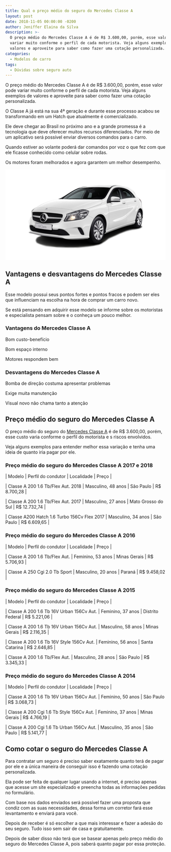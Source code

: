 ```yaml
---
title: Qual o preço médio do seguro do Mercedes Classe A
layout: post
date: 2018-11-05 00:00:00 -0200
author: Jeniffer Elaina da Silva
description: >-
  O preço médio do Mercedes Classe A é de R$ 3.600,00, porém, esse valor pode
  variar muito conforme o perfil de cada motorista. Veja alguns exemplos de
  valores e aproveite para saber como fazer uma cotação personalizada.
categories:
  - Modelos de carro
tags:
  - Dúvidas sobre seguro auto
---
```


O pre&ccedil;o m&eacute;dio do Mercedes Classe A &eacute; de R$ 3.600,00, por&eacute;m, esse valor pode variar muito conforme o perfil de cada motorista. Veja alguns exemplos de valores e aproveite para saber como fazer uma cota&ccedil;&atilde;o personalizada.

O Classe A j&aacute; est&aacute; na sua 4&ordf; gera&ccedil;&atilde;o e durante esse processo acabou se transformando em um Hatch que atualmente &eacute; comercializado.

Ele deve chegar ao Brasil no pr&oacute;ximo ano e a grande promessa &eacute; a tecnologia que deve oferecer muitos recursos diferenciados. Por meio de um aplicativo ser&aacute; poss&iacute;vel enviar diversos comandos para o carro.

Quando estiver ao volante poder&aacute; dar comandos por voz o que fez com que ele ficasse conhecido como celular sobre rodas.

Os motores foram melhorados e agora garantem um melhor desempenho.

![Qual o preço médio do seguro do Mercedes Classe A](/uploads/qual-o-preco-medio-do-seguro-do-mercedes-classe-a.jpg "Qual o preço médio do seguro do Mercedes Classe A")

## Vantagens e desvantagens do Mercedes Classe A

Esse modelo possui seus pontos fortes e pontos fracos e podem ser eles que influenciam na escolha na hora de comprar um carro novo.

Se est&aacute; pensando em adquirir esse modelo se informe sobre os motoristas e especialista pensam sobre e o conhe&ccedil;a um pouco melhor.

### Vantagens do Mercedes Classe A

Bom custo-benef&iacute;cio

Bom espa&ccedil;o interno

Motores respondem bem

### Desvantagens do Mercedes Classe A

Bomba de dire&ccedil;&atilde;o costuma apresentar problemas

Exige muita manuten&ccedil;&atilde;o

Visual novo n&atilde;o chama tanto a aten&ccedil;&atilde;o

## Pre&ccedil;o m&eacute;dio do seguro do Mercedes Classe A

O pre&ccedil;o m&eacute;dio do seguro do [Mercedes Classe A](https://www.segurodeautomovel.org/mercedes-a200) &eacute; de R$ 3.600,00, por&eacute;m, esse custo varia conforme o perfil do motorista e s riscos envolvidos.

Veja alguns exemplos para entender melhor essa varia&ccedil;&atilde;o e tenha uma ideia de quanto iria pagar por ele.

### Pre&ccedil;o m&eacute;dio do seguro do Mercedes Classe A 2017 e 2018

| Modelo | Perfil do condutor | Localidade | Pre&ccedil;o |

| Classe A 200 1.6 Tb/Flex Aut. 2018 | Masculino, 48 anos | S&atilde;o Paulo | R$ 8.700,28 |

| Classe A 200 1.6 Tb/Flex Aut. 2017 | Masculino, 27 anos | Mato Grosso do Sul | R$ 12.732,74 |

| Classe A200 Hatch 1.6 Turbo 156Cv Flex 2017 | Masculino, 34 anos | S&atilde;o Paulo | R$ 6.609,65 |

### Pre&ccedil;o m&eacute;dio do seguro do Mercedes Classe A 2016

| Modelo | Perfil do condutor | Localidade | Pre&ccedil;o |

| Classe A 200 1.6 Tb/Flex Aut. | Feminino, 53 anos | Minas Gerais | R$ 5.706,93 |

| Classe A 250 Cgi 2.0 Tb Sport | Masculino, 20 anos | Paran&aacute; | R$ 9.458,02 |

### Pre&ccedil;o m&eacute;dio do seguro do Mercedes Classe A 2015

| Modelo | Perfil do condutor | Localidade | Pre&ccedil;o |

| Classe A 200 1.6 Tb 16V Urban 156Cv Aut. | Feminino, 37 anos | Distrito Federal | R$ 5.221,06 |

| Classe A 200 1.6 Tb 16V Urban 156Cv Aut. | Masculino, 58 anos | Minas Gerais | R$ 2.116,35 |

| Classe A 200 1.6 Tb 16V Style 156Cv Aut. | Feminino, 56 anos | Santa Catarina | R$ 2.646,85 |

| Classe A 200 1.6 Tb/Flex Aut. | Masculino, 28 anos | S&atilde;o Paulo | R$ 3.345,33 |

### Pre&ccedil;o m&eacute;dio do seguro do Mercedes Classe A 2014

| Modelo | Perfil do condutor | Localidade | Pre&ccedil;o |

| Classe A 200 1.6 Tb 16V Urban 156Cv Aut. | Feminino, 50 anos | S&atilde;o Paulo | R$ 3.068,73 |

| Classe A 200 Cgi 1.6 Tb Style 156Cv Aut. | Feminino, 37 anos | Minas Gerais | R$ 4.766,19 |

| Classe A 200 Cgi 1.6 Tb Urban 156Cv Aut. | Masculino, 35 anos | S&atilde;o Paulo | R$ 5.141,77 |

## Como cotar o seguro do Mercedes Classe A

Para contratar um seguro &eacute; preciso saber exatamente quanto ter&aacute; de pagar por ele e a &uacute;nica maneira de conseguir isso &eacute; fazendo uma cota&ccedil;&atilde;o personalizada.

Ela pode ser feita de qualquer lugar usando a internet, &eacute; preciso apenas que acesse um site especializado e preencha todas as informa&ccedil;&otilde;es pedidas no formul&aacute;rio.

Com base nos dados enviados ser&aacute; poss&iacute;vel fazer uma proposta que condiz com as suas necessidades, dessa forma um corretor far&aacute; esse levantamento e enviar&aacute; para voc&ecirc;.

Depois de receber &eacute; s&oacute; escolher a que mais interessar e fazer a ades&atilde;o do seu seguro. Tudo isso sem sair de casa e gratuitamente.

Depois de saber disso n&atilde;o ter&aacute; que se basear apenas pelo pre&ccedil;o m&eacute;dio do seguro do Mercedes Classe A, pois saber&aacute; quanto pagar por essa prote&ccedil;&atilde;o.